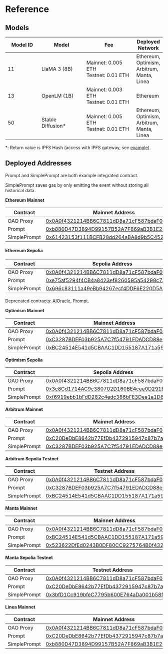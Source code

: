 # Reference

## Models

<table data-full-width="false"><thead><tr><th width="125">Model ID</th><th width="165">Model</th><th width="203">Fee</th><th>Deployed Network</th></tr></thead><tbody><tr><td>11</td><td>LlaMA 3 (8B)</td><td>Mainnet: 0.005 ETH<br>Testnet: 0.01 ETH</td><td>Ethereum, Optimism, Arbitrum, Manta, Linea</td></tr><tr><td>13</td><td>OpenLM (1B)</td><td>Mainnet: 0.003 ETH<br>Testnet: 0.01 ETH</td><td>Ethereum</td></tr><tr><td>50</td><td>Stable Diffusion*</td><td>Mainnet: 0.005 ETH<br>Testnet: 0.01 ETH</td><td>Ethereum, Optimism, Arbitrum, Manta, Linea</td></tr></tbody></table>

\*: Return value is IPFS Hash (access with IPFS gateway, see [example](https://ipfs.io/ipfs/QmTJGTnAHLaYSVz8xbWZBVwAWNUJSi7GKZDzkCLMHTxAXt)).

## Deployed Addresses

Prompt and SimplePrompt are both example integrated contract.

SimplePrompt saves gas by only emitting the event without storing all historical data.

**Ethereum Mainnet**

<table data-view="cards"><thead><tr><th>Contract</th><th>Mainnet Address</th></tr></thead><tbody><tr><td>OAO Proxy</td><td><a href="https://etherscan.io/address/0x0A0f4321214BB6C7811dD8a71cF587bdaF03f0A0">0x0A0f4321214BB6C7811dD8a71cF587bdaF03f0A0</a></td></tr><tr><td>Prompt</td><td><a href="https://etherscan.io/address/0xb880D47D3894D99157B52A7F869aB3B1E2D4349d">0xb880D47D3894D99157B52A7F869aB3B1E2D4349d</a></td></tr><tr><td>SimplePrompt</td><td><a href="https://etherscan.io/address/0x61423153f111BCFB28dd264aBA8d9b5C452228D2">0x61423153f111BCFB28dd264aBA8d9b5C452228D2</a></td></tr></tbody></table>

#### **Ethereum Sepolia**

<table data-view="cards"><thead><tr><th>Contract</th><th>Sepolia Address</th></tr></thead><tbody><tr><td>OAO Proxy</td><td><a href="https://sepolia.etherscan.io/address/0x0A0f4321214BB6C7811dD8a71cF587bdaF03f0A0">0x0A0f4321214BB6C7811dD8a71cF587bdaF03f0A0</a></td></tr><tr><td>Prompt</td><td><a href="https://sepolia.etherscan.io/address/0xe75af5294f4CB4a8423ef8260595a54298c7a2FB">0xe75af5294f4CB4a8423ef8260595a54298c7a2FB</a></td></tr><tr><td>SimplePrompt</td><td><a href="https://sepolia.etherscan.io/address/0x696c83111a49eBb94267ecf4DDF6E220D5A80129">0x696c83111a49eBb94267ecf4DDF6E220D5A80129</a></td></tr></tbody></table>

Deprecated contracts: [AIOracle](https://sepolia.etherscan.io/address/0xb880D47D3894D99157B52A7F869aB3B1E2D4349d), [Prompt](https://sepolia.etherscan.io/address/0x5d6963003Ad172Fd1D2A2fD18bB3967eA7Aef1a2).

**Optimism Mainnet**

<table data-view="cards"><thead><tr><th>Contract</th><th>Mainnet Address</th></tr></thead><tbody><tr><td>OAO Proxy</td><td><a href="https://optimistic.etherscan.io/address/0x0A0f4321214BB6C7811dD8a71cF587bdaF03f0A0">0x0A0f4321214BB6C7811dD8a71cF587bdaF03f0A0</a></td></tr><tr><td>Prompt</td><td><a href="https://optimistic.etherscan.io/address/0xC3287BDEF03b925A7C7f54791EDADCD88e632CcD">0xC3287BDEF03b925A7C7f54791EDADCD88e632CcD</a></td></tr><tr><td>SimplePrompt</td><td><a href="https://optimistic.etherscan.io/address/0xBC24514E541d5CBAAC1DD155187A171a593e5CF6">0xBC24514E541d5CBAAC1DD155187A171a593e5CF6</a></td></tr></tbody></table>

**Optimism Sepolia**

<table data-view="cards"><thead><tr><th>Contract</th><th>Sepolia Address</th></tr></thead><tbody><tr><td>OAO Proxy</td><td><a href="https://sepolia-optimism.etherscan.io/address/0x0A0f4321214BB6C7811dD8a71cF587bdaF03f0A0">0x0A0f4321214BB6C7811dD8a71cF587bdaF03f0A0</a></td></tr><tr><td>Prompt</td><td><a href="https://sepolia-optimism.etherscan.io/address/0x3c8Cd1714AC9c380702D160BE4cee0D291Eb89C0">0x3c8Cd1714AC9c380702D160BE4cee0D291Eb89C0</a></td></tr><tr><td>SimplePrompt</td><td><a href="https://sepolia-optimism.etherscan.io/address/0xf6919ebb1bFdD282c4edc386bFE3Dea1a1D8AC16">0xf6919ebb1bFdD282c4edc386bFE3Dea1a1D8AC16</a></td></tr></tbody></table>

**Arbitrum Mainnet**

<table data-view="cards"><thead><tr><th>Contract</th><th>Mainnet Address</th></tr></thead><tbody><tr><td>OAO Proxy</td><td><a href="https://arbiscan.io/address/0x0A0f4321214BB6C7811dD8a71cF587bdaF03f0A0">0x0A0f4321214BB6C7811dD8a71cF587bdaF03f0A0</a></td></tr><tr><td>Prompt</td><td><a href="https://arbiscan.io/address/0xC20DeDbE8642b77EfDb4372915947c87b7a526bD">0xC20DeDbE8642b77EfDb4372915947c87b7a526bD</a></td></tr><tr><td>SimplePrompt</td><td><a href="https://arbiscan.io/address/0xC3287BDEF03b925A7C7f54791EDADCD88e632CcD">0xC3287BDEF03b925A7C7f54791EDADCD88e632CcD</a></td></tr></tbody></table>

**Arbitrum Sepolia Testnet**

<table data-view="cards"><thead><tr><th>Contract</th><th>Testnet Address</th></tr></thead><tbody><tr><td>OAO Proxy</td><td><a href="https://sepolia.arbiscan.io/address/0x0A0f4321214BB6C7811dD8a71cF587bdaF03f0A0">0x0A0f4321214BB6C7811dD8a71cF587bdaF03f0A0</a></td></tr><tr><td>Prompt</td><td><a href="https://sepolia.arbiscan.io/address/0xC3287BDEF03b925A7C7f54791EDADCD88e632CcD">0xC3287BDEF03b925A7C7f54791EDADCD88e632CcD</a></td></tr><tr><td>SimplePrompt</td><td><a href="https://sepolia.arbiscan.io/address/0xBC24514E541d5CBAAC1DD155187A171a593e5CF6">0xBC24514E541d5CBAAC1DD155187A171a593e5CF6</a></td></tr></tbody></table>

**Manta Mainnet**

<table data-view="cards"><thead><tr><th>Contract</th><th>Mainnet Address</th></tr></thead><tbody><tr><td>OAO Proxy</td><td><a href="https://pacific-explorer.manta.network/address/0x0A0f4321214BB6C7811dD8a71cF587bdaF03f0A0">0x0A0f4321214BB6C7811dD8a71cF587bdaF03f0A0</a></td></tr><tr><td>Prompt</td><td><a href="https://pacific-explorer.manta.network/address/0xBC24514E541d5CBAAC1DD155187A171a593e5CF6">0xBC24514E541d5CBAAC1DD155187A171a593e5CF6</a></td></tr><tr><td>SimplePrompt</td><td><a href="https://pacific-explorer.manta.network/address/0x523622DfEd0243B0DF80CC9275764B0f432D33E3">0x523622DfEd0243B0DF80CC9275764B0f432D33E3</a></td></tr></tbody></table>

**Manta Sepolia Testnet**

<table data-view="cards"><thead><tr><th>Contract</th><th>Testnet Address</th></tr></thead><tbody><tr><td>OAO Proxy</td><td><a href="https://pacific-explorer.sepolia-testnet.manta.network/address/0x0A0f4321214BB6C7811dD8a71cF587bdaF03f0A0">0x0A0f4321214BB6C7811dD8a71cF587bdaF03f0A0</a></td></tr><tr><td>Prompt</td><td><a href="https://pacific-explorer.sepolia-testnet.manta.network/address/0xC20DeDbE8642b77EfDb4372915947c87b7a526bD">0xC20DeDbE8642b77EfDb4372915947c87b7a526bD</a></td></tr><tr><td>SimplePrompt</td><td><a href="https://pacific-explorer.sepolia-testnet.manta.network/address/0x3bfD1Cc919bfeC7795b600E764aDa001b58f122a">0x3bfD1Cc919bfeC7795b600E764aDa001b58f122a</a></td></tr></tbody></table>

**Linea Mainnet**



<table data-view="cards"><thead><tr><th>Contract</th><th>Mainnet Address</th></tr></thead><tbody><tr><td>OAO Proxy</td><td><a href="https://lineascan.build/address/0x0A0f4321214BB6C7811dD8a71cF587bdaF03f0A0">0x0A0f4321214BB6C7811dD8a71cF587bdaF03f0A0</a></td></tr><tr><td>Prompt</td><td><a href="https://lineascan.build/address/0xC20DeDbE8642b77EfDb4372915947c87b7a526bD">0xC20DeDbE8642b77EfDb4372915947c87b7a526bD</a></td></tr><tr><td>SimplePrompt</td><td><a href="https://lineascan.build/address/0xb880D47D3894D99157B52A7F869aB3B1E2D4349d">0xb880D47D3894D99157B52A7F869aB3B1E2D4349d</a></td></tr></tbody></table>
